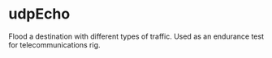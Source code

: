 # udpEcho
Flood a destination with different types of traffic.  Used as an endurance test for telecommunications rig.
